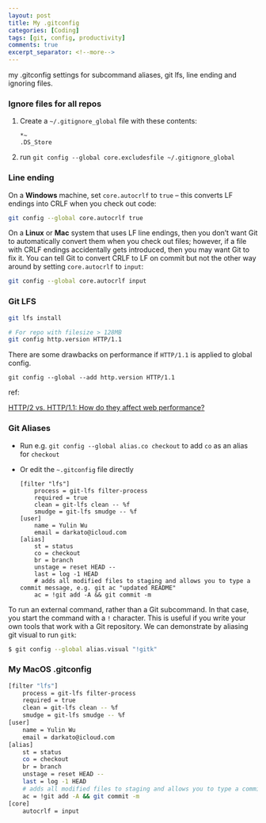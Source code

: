 ```yaml
---
layout: post
title: My .gitconfig
categories: [Coding]
tags: [git, config, productivity]
comments: true
excerpt_separator: <!--more-->
---
```


my .gitconfig settings for subcommand aliases, git lfs, line ending and ignoring files.

<!--more-->

### Ignore files for all repos

1. Create a `~/.gitignore_global` file with these contents:
    
    ```
    *~
    .DS_Store
    ```
    
2. run `git config --global core.excludesfile ~/.gitignore_global`

### Line ending

On a **Windows** machine, set `core.autocrlf` to `true` – this converts LF endings into
CRLF when you check out code:

```bash
git config --global core.autocrlf true
```

On a **Linux** or **Mac** system that uses LF line endings, then you don’t want Git to automatically convert them when you check out files; however, if a file with CRLF endings accidentally gets introduced, then you may want Git to fix it. You can tell Git to convert CRLF to LF on commit but not the other way around by setting `core.autocrlf` to `input`:

```bash
git config --global core.autocrlf input
```

### Git LFS

```bash
git lfs install

# For repo with filesize > 128MB
git config http.version HTTP/1.1
```

There are some drawbacks on performance if `HTTP/1.1` is applied to global config.

`git config --global --add http.version HTTP/1.1`

ref:

[HTTP/2 vs. HTTP/1.1: How do they affect web performance?](https://www.cloudflare.com/en-gb/learning/performance/http2-vs-http1.1/)

### Git Aliases

- Run e.g. `git config --global alias.co checkout` to add `co` as an alias for `checkout` 
- Or edit the `~.gitconfig` file directly
    
    ```
    [filter "lfs"]
    	process = git-lfs filter-process
    	required = true
    	clean = git-lfs clean -- %f
    	smudge = git-lfs smudge -- %f
    [user]
    	name = Yulin Wu
    	email = darkato@icloud.com
    [alias]
    	st = status
    	co = checkout
    	br = branch
    	unstage = reset HEAD --
    	last = log -1 HEAD
    	# adds all modified files to staging and allows you to type a commit message, e.g. git ac "updated README"
    	ac = !git add -A && git commit -m
    ```
    

To run an external command, rather than a Git subcommand. In that case, you start the command with a `!` character. This is useful if you write your own tools that work with a Git repository. We can demonstrate by aliasing git visual to run `gitk`:

```bash
$ git config --global alias.visual "!gitk"
```

### My MacOS .gitconfig

```bash
[filter "lfs"]
	process = git-lfs filter-process
	required = true
	clean = git-lfs clean -- %f
	smudge = git-lfs smudge -- %f
[user]
	name = Yulin Wu
	email = darkato@icloud.com
[alias]
	st = status
	co = checkout
	br = branch
	unstage = reset HEAD --
	last = log -1 HEAD
	# adds all modified files to staging and allows you to type a commit message, e.g. git ac "updated README"
	ac = !git add -A && git commit -m
[core]
	autocrlf = input
```

